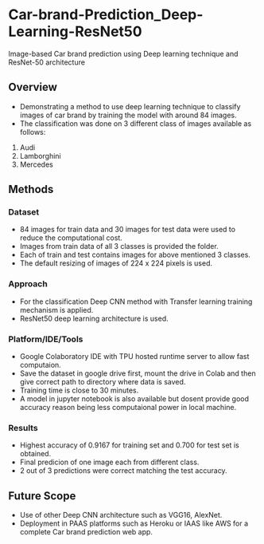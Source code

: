 # Car-brand-Prediction_Deep-Learning-ResNet50
Image-based Car brand prediction using Deep learning technique and ResNet-50 architecture

## Overview
* Demonstrating a method to use deep learning technique to classify  images of car brand by training the model with around 84 images.
* The classification was done on 3 different class of images available as follows:
1. Audi
2. Lamborghini
3. Mercedes

## Methods
### Dataset 
* 84 images for train data and 30 images for test data were used to reduce the computational cost.
* Images from train data of all 3 classes is provided the folder.
* Each of train and test contains images for above mentioned 3 classes.
* The default resizing of images of 224 x 224 pixels is used.
### Approach
* For the classification Deep CNN method with Transfer learning training mechanism is applied.
* ResNet50 deep learning architecture is used.

### Platform/IDE/Tools
* Google Colaboratory IDE with TPU hosted runtime server to allow fast computaion.
* Save the dataset in google drive first, mount the drive in Colab and then give correct path to directory where data is saved.
* Training time is close to 30 minutes.
* A model in jupyter notebook is also available but dosent provide good accuracy reason being less computaional power in local machine.

### Results
* Highest accuracy of 0.9167 for training set and 0.700 for test set is obtained.
* Final predicion of one image each from different class.
* 2 out of 3 predictions were correct matching the test accuracy.

## Future Scope
* Use of other Deep CNN architecture such as VGG16, AlexNet.
* Deployment in PAAS platforms such as Heroku or IAAS like AWS for a complete Car brand prediction web app.


